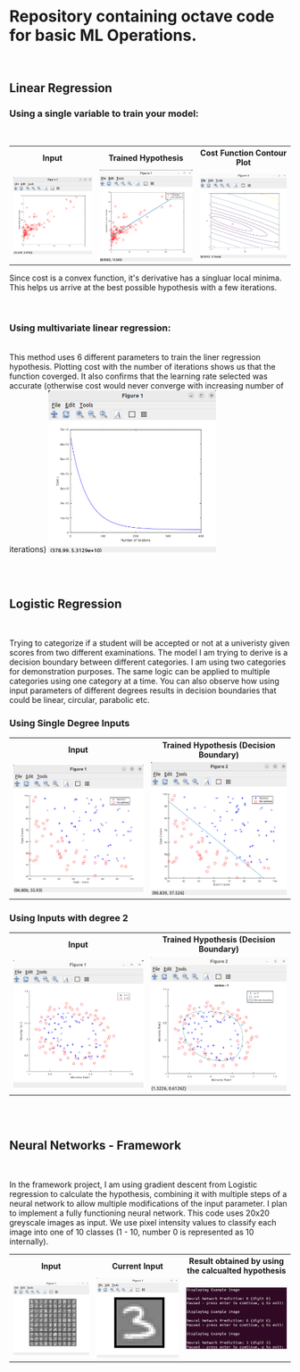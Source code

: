 # Repository containing octave code for basic ML Operations.
<br>

## Linear Regression
### Using a single variable to train your model:
<br>
<table>
  <tr>
    <th>Input </th>
    <th>Trained Hypothesis</th>
    <th>Cost Function Contour Plot</th>
  </tr>
  <tr>
    <td>
      <img src="https://github.com/AnupamBahl1/MachineLearning/blob/main/ML-Outputs/LinearRegression-1.png" width = "300" title="Input">  
    </td>
    <td>
      <img src="https://github.com/AnupamBahl1/MachineLearning/blob/main/ML-Outputs/LinearRegression-2.png" width = "300" title="Hypothesis">  
    </td>
    <td>
      <img src="https://github.com/AnupamBahl1/MachineLearning/blob/main/ML-Outputs/LinearRegression-3.png" width = "300" title="Hypothesis">  
    </td>
  </tr>
</table>

Since cost is a convex function, it's derivative has a singluar local minima. This helps us arrive at the best possible hypothesis with a few iterations.

<br>

### Using multivariate linear regression:
<br>
This method uses 6 different parameters to train the liner regression hypothesis. Plotting cost with the number of iterations shows us that the function coverged. It also confirms that the learning rate selected was accurate (otherwise cost would never converge with increasing number of iterations)

<img src="https://github.com/AnupamBahl1/MachineLearning/blob/main/ML-Outputs/LinearRegression-5.png" width = "300" title="Converging Cost Function">  


<br><br>

## Logistic Regression
<br>

Trying to categorize if a student will be accepted or not at a univeristy given scores from two different examinations. The model I am  trying to derive is a decision boundary between different categories. I am using two categories for demonstration purposes. The same logic can be applied to multiple categories using one category at a time. You can also observe how using input parameters of different degrees results in decision boundaries that could be linear, circular, parabolic etc.

### Using Single Degree Inputs
<table>
  <tr>
    <th>Input </th>
    <th>Trained Hypothesis (Decision Boundary)</th>
  </tr>
  <tr>
    <td>
      <img src="https://github.com/AnupamBahl1/MachineLearning/blob/main/ML-Outputs/LogisticRegression-1.png" width = "300" title="Input">  
    </td>
    <td>
      <img src="https://github.com/AnupamBahl1/MachineLearning/blob/main/ML-Outputs/LogisticRegression-2.png" width = "300" title="Decision Boundary">  
    </td>
  </tr>
</table>

### Using Inputs with degree 2
<table>
  <tr>
    <th>Input </th>
    <th>Trained Hypothesis (Decision Boundary)</th>
  </tr>
  <tr>
    <td>
      <img src="https://github.com/AnupamBahl1/MachineLearning/blob/main/ML-Outputs/LogisticRegression-4.png" width = "300" title="Input">  
    </td>
    <td>
      <img src="https://github.com/AnupamBahl1/MachineLearning/blob/main/ML-Outputs/LogisticRegression-5.png" width = "300" title="Decision Boundary">  
    </td>
  </tr>
</table>

<br><br>

## Neural Networks - Framework
<br>

In the framework project, I am using gradient descent from Logistic regression to calculate the hypothesis, combining it with multiple steps of a neural network to allow multiple modifications of the input parameter. I plan to implement a fully functioning neural network. This code uses 20x20 greyscale images as input. We use pixel intensity values to classify each image into one of 10 classes (1 - 10, number 0 is represented as 10 internally).

<table>
  <tr>
    <th>Input </th>
    <th>Current Input</th>
    <th>Result obtained by using the calcualted hypothesis</th>
  </tr>
  <tr>
    <td>
      <img src="https://github.com/AnupamBahl1/MachineLearning/blob/main/ML-Outputs/NeuralNetworks-1.png" width = "300" title="Input">  
    </td>
    <td>
      <img src="https://github.com/AnupamBahl1/MachineLearning/blob/main/ML-Outputs/NeuralNetworks-2.png" width = "300" title="Decision Boundary">  
    </td>
    <td>
      <img src="https://github.com/AnupamBahl1/MachineLearning/blob/main/ML-Outputs/NeuralNetworks-3.png" width = "300" title="Decision Boundary">  
    </td>
  </tr>
</table>


<br><br><br>
